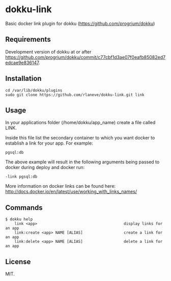 dokku-link
==========

Basic docker link plugin for dokku (https://github.com/progrium/dokku)

Requirements
------------

Development version of dokku at or after https://github.com/progrium/dokku/commit/c77cbf1d3ae07f0eafb85082ed7edcae9e836147.

Installation
------------

````
cd /var/lib/dokku/plugins
sudo git clone https://github.com/rlaneve/dokku-link.git link
````

Usage
-----

In your applications folder (/home/dokku/app_name) create a file called LINK.

Inside this file list the secondary container to which you want docker to establish a link for your app. For example:

````
pgsql:db
````

The above example will result in the following arguments being passed to docker during deploy and docker run:

````
-link pgsql:db
````

More information on docker links can be found here: http://docs.docker.io/en/latest/use/working_with_links_names/

Commands
--------
```
$ dokku help
    link <app>                                      display links for an app
    link:create <app> NAME [ALIAS]                  create a link for an app
    link:delete <app> NAME [ALIAS]                  delete a link for an app
```


License
-------

MIT.
